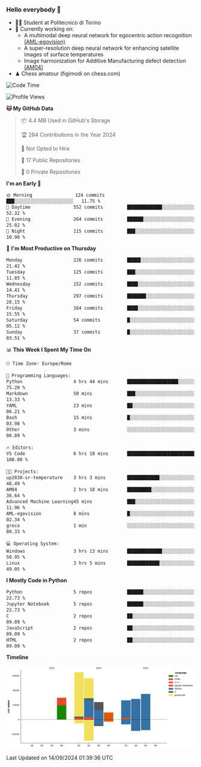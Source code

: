 ### Hello everybody 👋
- 🧑‍🎓 Student at Politecnico di Torino
- 🤖 Currently working on:
  - A multimodal deep neural network for egocentric action recognition [(AML-egovision)](https://github.com/figimodi/AML-egovision)
  - A super-resolution deep neural network for enhancing satellite images of surface temperatures
  - Image harmonization for Additive Manufacturing defect detection [(AM04)](https://github.com/figimodi/AM04)
- ♟ Chess amatour (figimodi on chess.com)

<!--
[![Figimodi's GitHub stats](https://github-readme-stats.vercel.app/api?username=figimodi&rank_icon=github&show_icons=true&include_all_commits=true)](https://github.com/figimodi/github-readme-stats)

![Top Langs](https://github-readme-stats.vercel.app/api/top-langs/?username=figimodi&layout=compact&)

[![Figimodi's WakaTime stats](https://github-readme-stats.vercel.app/api/wakatime?username=figimodi)](https://github.com/figimodi/github-readme-stats)
-->

<!--START_SECTION:waka-->
![Code Time](http://img.shields.io/badge/Code%20Time-327%20hrs%2023%20mins-blue)

![Profile Views](http://img.shields.io/badge/Profile%20Views-0-blue)

**🐱 My GitHub Data** 

> 📦 4.4 MB Used in GitHub's Storage 
 > 
> 🏆 284 Contributions in the Year 2024
 > 
> 🚫 Not Opted to Hire
 > 
> 📜 17 Public Repositories 
 > 
> 🔑 0 Private Repositories 
 > 
**I'm an Early 🐤** 

```text
🌞 Morning                124 commits         ███░░░░░░░░░░░░░░░░░░░░░░   11.75 % 
🌆 Daytime                552 commits         █████████████░░░░░░░░░░░░   52.32 % 
🌃 Evening                264 commits         ██████░░░░░░░░░░░░░░░░░░░   25.02 % 
🌙 Night                  115 commits         ███░░░░░░░░░░░░░░░░░░░░░░   10.90 % 
```
📅 **I'm Most Productive on Thursday** 

```text
Monday                   226 commits         █████░░░░░░░░░░░░░░░░░░░░   21.42 % 
Tuesday                  125 commits         ███░░░░░░░░░░░░░░░░░░░░░░   11.85 % 
Wednesday                152 commits         ████░░░░░░░░░░░░░░░░░░░░░   14.41 % 
Thursday                 297 commits         ███████░░░░░░░░░░░░░░░░░░   28.15 % 
Friday                   164 commits         ████░░░░░░░░░░░░░░░░░░░░░   15.55 % 
Saturday                 54 commits          █░░░░░░░░░░░░░░░░░░░░░░░░   05.12 % 
Sunday                   37 commits          █░░░░░░░░░░░░░░░░░░░░░░░░   03.51 % 
```


📊 **This Week I Spent My Time On** 

```text
🕑︎ Time Zone: Europe/Rome

💬 Programming Languages: 
Python                   4 hrs 44 mins       ███████████████████░░░░░░   75.20 % 
Markdown                 50 mins             ███░░░░░░░░░░░░░░░░░░░░░░   13.33 % 
YAML                     23 mins             ██░░░░░░░░░░░░░░░░░░░░░░░   06.21 % 
Bash                     15 mins             █░░░░░░░░░░░░░░░░░░░░░░░░   03.98 % 
Other                    3 mins              ░░░░░░░░░░░░░░░░░░░░░░░░░   00.89 % 

🔥 Editors: 
VS Code                  6 hrs 18 mins       █████████████████████████   100.00 % 

🐱‍💻 Projects: 
up2030-sr-temperature    3 hrs 3 mins        ████████████░░░░░░░░░░░░░   48.49 % 
AM04                     2 hrs 18 mins       █████████░░░░░░░░░░░░░░░░   36.64 % 
Advanced Machine Learning45 mins             ███░░░░░░░░░░░░░░░░░░░░░░   11.96 % 
AML-egovision            8 mins              █░░░░░░░░░░░░░░░░░░░░░░░░   02.34 % 
greco                    1 min               ░░░░░░░░░░░░░░░░░░░░░░░░░   00.33 % 

💻 Operating System: 
Windows                  3 hrs 13 mins       █████████████░░░░░░░░░░░░   50.95 % 
Linux                    3 hrs 5 mins        ████████████░░░░░░░░░░░░░   49.05 % 
```

**I Mostly Code in Python** 

```text
Python                   5 repos             ██████░░░░░░░░░░░░░░░░░░░   22.73 % 
Jupyter Notebook         5 repos             ██████░░░░░░░░░░░░░░░░░░░   22.73 % 
C                        2 repos             ██░░░░░░░░░░░░░░░░░░░░░░░   09.09 % 
JavaScript               2 repos             ██░░░░░░░░░░░░░░░░░░░░░░░   09.09 % 
HTML                     2 repos             ██░░░░░░░░░░░░░░░░░░░░░░░   09.09 % 
```



**Timeline**

![Lines of Code chart](https://raw.githubusercontent.com/figimodi/figimodi/main/assets/bar_graph.png)


 Last Updated on 14/09/2024 01:39:36 UTC
<!--END_SECTION:waka-->

<!--
**figimodi/figimodi** is a ✨ _special_ ✨ repository because its `README.md` (this file) appears on your GitHub profile.

Here are some ideas to get you started:

- 🔭 I’m currently working on ...
- 🌱 I’m currently learning ...
- 👯 I’m looking to collaborate on ...
- 🤔 I’m looking for help with ...
- 💬 Ask me about ...
- 📫 How to reach me: ...
- 😄 Pronouns: ...
- ⚡ Fun fact: ...
-->
